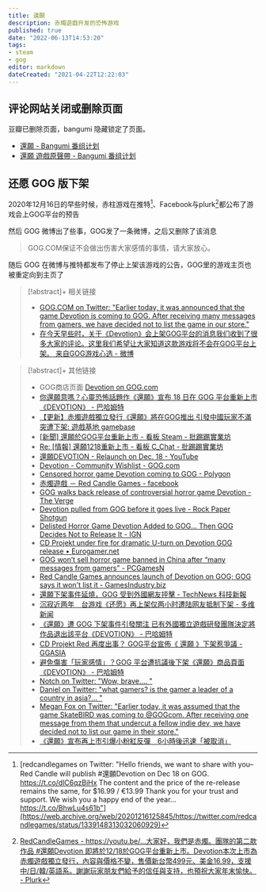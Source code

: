 ```yaml
---
title: 還願
description: 赤燭遊戲开发的恐怖游戏
published: true
date: "2022-06-13T14:53:20"
tags:
- steam
- gog
editor: markdown
dateCreated: "2021-04-22T12:22:03"
---
```


## 评论网站关闭或删除页面

豆瓣已删除页面，bangumi 隐藏锁定了页面。

+ [還願 - Bangumi 番组计划](https://web.archive.org/web/20210422065916/https://bangumi.tv/subject/268562)
+ [還願 遊戲原聲帶 - Bangumi 番组计划](https://web.archive.org/web/20210422065927/https://bangumi.tv/subject/274510)

## 还愿 GOG 版下架

2020年12月16日的早些时候，赤柱游戏在推特[^20201216125845]、Facebook与plurk[^20201216155429]都公布了游戏会上GOG平台的预告

[^20201216125845]: [redcandlegames on Twitter: "Hello friends, we want to share with you– Red Candle will publish \#還願Devotion on Dec 18 on GOG. https://t.co/dlC6qzBiHx The content and the price of the re-release remains the same, for $16.99 / €13.99 Thank you for your trust and support. We wish you a happy end of the year… https://t.co/BhwLu4s61b"](https://web.archive.org/web/20201216125845/https://twitter.com/redcandlegames/status/1339148313032060929)

[^20201216155429]: [RedCandleGames - https://youtu.be/...大家好，我們是赤燭。團隊的第二款作品 \#還願Devotion 即將於12/18於GOG平台重新上市。Devotion本次上市為赤燭遊戲獨立發行，內容與價格不變，售價新台幣499元、美金16.99，支援中/日/韓/英語系。謝謝玩家朋友們給予的信任與支持，也預祝大家年末愉快。 - Plurk](https://web.archive.org/web/20201216155429/https://www.plurk.com/p/o4yujz)

然后 GOG 微博出了些事，GOG发了一条微博，之后又删除了该消息

> GOG.COM保证不会做出伤害大家感情的事情，请大家放心。

随后 GOG 在微博与推特都发布了停止上架该游戏的公告，GOG里的游戏主页也被重定向到主页了

> [!abstract]+ 相关链接
> + [GOG.COM on Twitter: "Earlier today, it was announced that the game Devotion is coming to GOG. After receiving many messages from gamers, we have decided not to list the game in our store."](https://archive.is/ysypD "https://twitter.com/GOGcom/status/1339227388438306817")
> + [在今天早些时，关于《Devotion》会上架GOG平台的消息我们收到了很多大家的评论。这里我们希望让大家知道这款游戏将不会在GOG平台上架。 来自GOG游戏心选 - 微博](https://archive.vn/ejuE0 "https://weibo.com/6545667627/JyMAbiLHt")

> [!abstract]+ 其他链接
> + GOG商店页面 [Devotion on GOG.com](https://web.archive.org/web/20201216104008/https://www.gog.com/game/devotion)
> + [你還願意嗎？心靈恐怖話題作《還願》宣布 18 日在 GOG 平台重新上市《DEVOTION》 - 巴哈姆特](https://web.archive.org/web/20201216154230/https://gnn.gamer.com.tw/detail.php?sn=208011)
> + [【更新】赤燭遊戲獨立發行《還願》將在GOG推出 引發中國玩家不滿突遭下架: 遊戲基地 gamebase](https://web.archive.org/web/20201216160509/https://www.gamebase.com.tw/news/topic/99389639/)
> + [[新聞] 還願於GOG平台重新上市 - 看板 Steam - 批踢踢實業坊](https://web.archive.org/web/20201216154243/https://www.ptt.cc/bbs/Steam/M.1608113620.A.FD9.html)
> + [Re: [情報] 還願1218重新上市 - 看板 C_Chat - 批踢踢實業坊](https://web.archive.org/web/20201216160517/https://www.ptt.cc/bbs/C_Chat/M.1608131877.A.303.html)
> + [還願DEVOTION - Relaunch on Dec. 18 - YouTube](https://archive.is/A32ar "https://www.youtube.com/watch?v=n0Q0V1GYuOA")
> + [Devotion - Community Wishlist - GOG.com](https://web.archive.org/web/20201217044014/https://www.gog.com/wishlist/games/devotion)
> + [Censored horror game Devotion coming to GOG - Polygon](https://web.archive.org/web/20201217044209/https://www.polygon.com/2020/12/16/22178225/red-candle-games-devotion-censored-steam-release-gog-date)
> + [赤燭遊戲 － Red Candle Games - facebook](https://archive.is/Q9acP "https://www.facebook.com/watch/redcandlegames/")
> + [GOG walks back release of controversial horror game Devotion - The Verge](https://web.archive.org/web/20201216173736/https://www.theverge.com/2020/12/16/22178453/gog-devotion-cancels-release-cd-projekt-red)
> + [Devotion pulled from GOG before it goes live - Rock Paper Shotgun](https://web.archive.org/web/20201217023957/https://www.rockpapershotgun.com/2020/12/16/gog-back-down-from-re-releasing-devotion/)
> + [Delisted Horror Game Devotion Added to GOG... Then GOG Decides Not to Release It - IGN](https://archive.is/hS3QK "https://www.ign.com/articles/delisted-horror-game-devotion-to-be-re-released-on-pc-via-gog")
> + [CD Projekt under fire for dramatic U-turn on Devotion GOG release • Eurogamer.net](https://web.archive.org/web/20201217044257/https://www.eurogamer.net/articles/2020-12-16-cd-projekt-under-fire-for-dramatic-u-turn-on-devotion-gog-release)
> + [GOG won’t sell horror game banned in China after “many messages from gamers” - PCGamesN](https://archive.is/Bie8G "https://www.pcgamesn.com/gaming-gifts-for-gamers")
> + [Red Candle Games announces launch of Devotion on GOG; GOG says it won't list it - GamesIndustry.biz](https://web.archive.org/web/20201217051030/https://www.gamesindustry.biz/articles/2020-12-16-red-candle-games-announces-launch-of-devotion-on-gog-gog-says-it-wont-list-it)
> + [還願下架事件延燒，GOG 受到外國網友抨擊 - TechNews 科技新報](https://web.archive.org/web/20201217051116/https://technews.tw/2020/12/17/going-to-the-delisting-incident-to-continue-gog-is-criticized-by-foreign-netizens/)
> + [沉寂近两年　台游戏《还愿》再上架仅两小时遭陆网友抵制下架 - 多维新闻](https://web.archive.org/web/20201217051026if_/https://www.dwnews.com/台湾/60222832/辱华风波后沉寂两年台游戏还愿上架仅两小时又遭抵制下架)
> + [《還願》遭 GOG 下架事件引發關注 已有外國獨立遊戲研發團隊決定將作品退出該平台《DEVOTION》 - 巴哈姆特](https://web.archive.org/web/20201217041551/https://gnn.gamer.com.tw/detail.php?sn=208031)
> + [CD Projekt Red 再度出事？ GOG平台宣佈《 還願 》下架惹爭議 - GGASIA](https://web.archive.org/web/20201217063337/https://greatgame.asia/cd-projekt-red-再度出事？-gog平台宣佈《-還願-》下架惹爭議/)
> + [避免傷害「玩家感情」？GOG 平台遭抗議後下架《還願》商品頁面《DEVOTION》 - 巴哈姆特](https://web.archive.org/web/20201216233402/https://gnn.gamer.com.tw/detail.php?sn=208029)
> + [Notch on Twitter: "Wow, brave.… "](https://archive.is/iIDKe "https://twitter.com/notch/status/1339263933283262464")
> + [Daniel on Twitter: "what gamers? is the gamer a leader of a country in asia?… "](https://archive.is/MiTs5 "https://twitter.com/C418/status/1339266712160653312")
> + [Megan Fox on Twitter: "Earlier today, it was assumed that the game SkateBIRD was coming to @GOGcom. After receiving one message from them that undercut a fellow indie dev, we have decided not to list our game in their store."](https://archive.vn/oJpGe "https://twitter.com/glassbottommeg/status/1339236952692850688")
> + [《還願》宣布再上市引爆小粉紅反彈　6小時後迅速「被取消」](https://web.archive.org/web/20201217064812if_/https://www.mirrormedia.mg/story/20201217insight001/)
